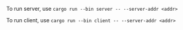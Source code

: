 To run server, use `cargo run --bin server -- --server-addr <addr>`

To run client, use `cargo run --bin client -- --server-addr <addr>`